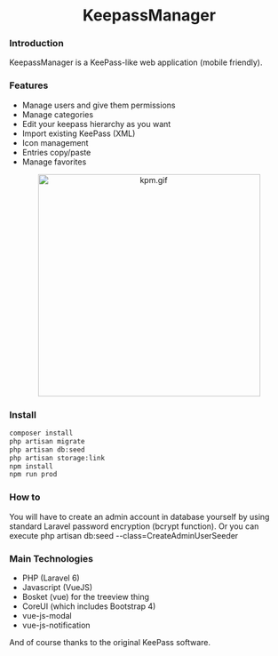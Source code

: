 <h1 align="center">KeepassManager</h1>

### Introduction
KeepassManager is a KeePass-like web application (mobile friendly).

### Features
<ul>
<li>Manage users and give them permissions</li>
<li>Manage categories</li>
<li>Edit your keepass hierarchy as you want</li>
<li>Import existing KeePass (XML)</li>
<li>Icon management</li>
<li>Entries copy/paste</li>
<li>Manage favorites</li>
</ul>

<p align="center">
  <img src="https://s3.gifyu.com/images/kpm.gif" alt="kpm.gif" border="0" height="400" />
</p>

### Install

```bash
composer install
php artisan migrate
php artisan db:seed
php artisan storage:link
npm install
npm run prod
```

### How to

You will have to create an admin account in database yourself by using standard Laravel password encryption (bcrypt function).
Or you can execute php artisan db:seed --class=CreateAdminUserSeeder

### Main Technologies

<ul>
<li>PHP (Laravel 6)</li>
<li>Javascript (VueJS)</li>
<li>Bosket (vue) for the treeview thing</li>
<li>CoreUI (which includes Bootstrap 4)</li>
<li>vue-js-modal</li>
<li>vue-js-notification</li>
</ul>

And of course thanks to the original KeePass software.
